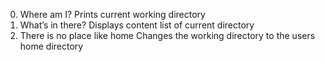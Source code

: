 0. Where am I? Prints current working directory
1. What’s in there? Displays content list of current directory
2. There is no place like home Changes the working directory to the users home directory

